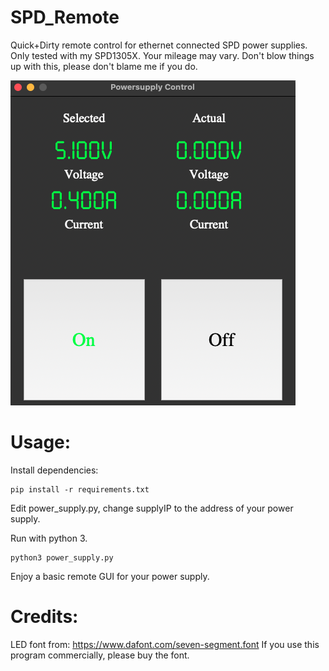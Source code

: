 # SPD_Remote
Quick+Dirty remote control for ethernet connected SPD power supplies.
Only tested with my SPD1305X. Your mileage may vary. Don't blow things up with this, please don't blame me if you do.

![Screenshot](screenshot.png)

# Usage:

Install dependencies:
```
pip install -r requirements.txt
```

Edit power_supply.py, change supplyIP to the address of your power supply.

Run with python 3.

```
python3 power_supply.py
```

Enjoy a basic remote GUI for your power supply.


# Credits:

LED font from:
https://www.dafont.com/seven-segment.font
If you use this program commercially, please buy the font.